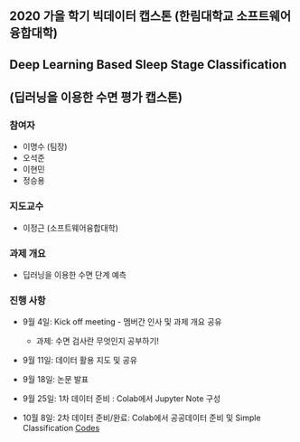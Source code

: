 ## 2020 가을 학기 빅데이터 캡스톤 (한림대학교 소프트웨어융합대학)
## Deep Learning Based Sleep Stage Classification
## (딥러닝을 이용한 수면 평가 캡스톤)

### 참여자
   - 이명수 (팀장)
   - 오석준
   - 이현민
   - 정승용
   
### 지도교수
   - 이정근 (소프트웨어융합대학)
   
### 과제 개요
   - 딥러닝을 이용한 수면 단계 예측
   
### 진행 사항
   - 9월 4일: Kick off meeting - 멤버간 인사 및 과제 개요 공유
      - 과제: 수면 검사란 무엇인지 공부하기!
   
   - 9월 11일: 데이터 활용 지도 및 공유
   
   - 9월 18일: 논문 발표

   - 9월 25일: 1차 데이터 준비 : Colab에서 Jupyter Note 구성
   
   - 10월 8일: 2차 데이터 준비/완료: Colab에서 공공데이터 준비 및 Simple Classification [Codes](https://github.com/jeonggunlee/SleepCapstone/tree/master/Codes)
   
      


